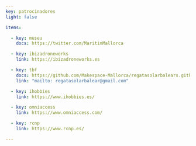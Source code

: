```yaml
---
key: patrocinadores
light: false

items:

  - key: museu
    docs: https://twitter.com/MaritimMallorca

  - key: ibizadroneworks
    link: https://ibizadroneworks.es

  - key: tbf
    docs: https://github.com/Makespace-Mallorca/regatasolarbalears.github.io/raw/main/doc/Presentación_IIIRegataSolarIllesBalears.pdf
    link: "mailto: regatasolarbalear@gmail.com"

  - key: ihobbies
    link: https://www.ihobbies.es/

  - key: omniaccess
    link: https://www.omniaccess.com/

  - key: rcnp
    link: https://www.rcnp.es/

---
```

